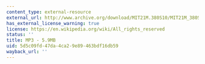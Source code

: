 ```yaml
---
content_type: external-resource
external_url: http://www.archive.org/download/MIT21M.380S10/MIT21M_380S10l24_soldier_wanted.mp3
has_external_license_warning: true
license: https://en.wikipedia.org/wiki/All_rights_reserved
status: ''
title: MP3 - 5.9MB
uid: 5d5c09fd-47da-4ca2-9e89-463bdf16db59
wayback_url: ''
---
```

